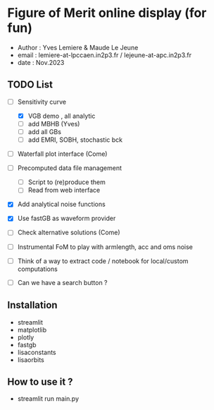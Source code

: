 # Figure of Merit online display (for fun)

* Author : Yves Lemiere & Maude Le Jeune
* email  : lemiere-at-lpccaen.in2p3.fr / lejeune-at-apc.in2p3.fr
* date   : Nov.2023


## TODO List

 - [ ] Sensitivity curve
    - [X] VGB demo , all analytic
    - [ ] add MBHB (Yves)
    - [ ] add all GBs
    - [ ] add EMRI, SOBH, stochastic bck 
 - [ ] Waterfall plot interface (Come)
 - [ ] Precomputed data file management
     - [ ] Script to (re)produce them
     - [ ] Read from web interface
 - [x] Add analytical noise functions
 - [x] Use fastGB as waveform provider
 - [ ] Check alternative solutions (Come)
 - [ ] Instrumental FoM to play with armlength, acc and oms noise
 - [ ] Think of a way to extract code / notebook for local/custom computations
 - [ ] Can we have a search button ?


## Installation

 - streamlit
 - matplotlib
 - plotly
 - fastgb 
 - lisaconstants
 - lisaorbits



## How to use it ?

 - streamlit run main.py


